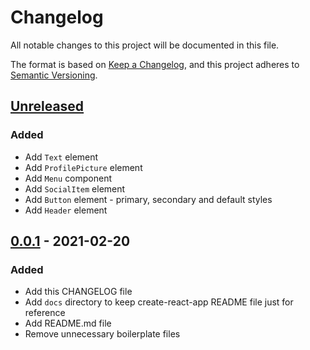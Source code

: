 # Changelog

All notable changes to this project will be documented in this file.

The format is based on [Keep a Changelog](https://keepachangelog.com/en/1.0.0/),
and this project adheres to [Semantic Versioning](https://semver.org/spec/v2.0.0.html).

## [Unreleased]

### Added

- Add `Text` element
- Add `ProfilePicture` element
- Add `Menu` component
- Add `SocialItem` element
- Add `Button` element - primary, secondary and default styles
- Add `Header` element

## [0.0.1] - 2021-02-20

### Added

- Add this CHANGELOG file
- Add `docs` directory to keep create-react-app README file just for reference
- Add README.md file
- Remove unnecessary boilerplate files

[unreleased]: https://github.com/npranto/portfolio-marlon/compare/v0.0.1...npranto:main
[0.0.1]: https://github.com/npranto/portfolio-marlon/tree/v0.0.1
